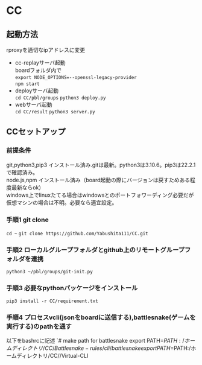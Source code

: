 # CC
## 起動方法
rproxyを適切なipアドレスに変更

- cc-replayサーバ起動\
boardフォルダ内で\
`export NODE_OPTIONS=--openssl-legacy-provider`\
`npm start`
- deployサーバ起動\
`cd CC/pbl/groups`
`python3 deploy.py`
- webサーバ起動\
`cd CC/result`
`python3 server.py`
## CCセットアップ
### 前提条件
git,python3,pip3 インストール済み.gitは最新。python3は3.10.6。pip3は22.2.1で確認済み。\
node.js,npm インストール済み（board起動の際にバージョンは戻すためある程度最新ならok）\
windows上でlinuxたてる場合はwindowsとのポートフォワーディング必要だが仮想マシンの場合は不明。必要なら適宜設定。
### 手順1 git clone
`cd ~`
`git clone https://github.com/Yabushita111/CC.git`
### 手順2 ローカルグループフォルダとgithub上のリモートグループフォルダを連携
`python3 ~/pbl/groups/git-init.py`
### 手順3 必要なpythonパッケージをインストール
`pip3 install -r CC/requirement.txt`
### 手順4 プロセスvcli(jsonをboardに送信する),battlesnake(ゲームを実行する)のpathを通す
以下をbashrcに記述
`# make path for battlesnake
export PATH=$PATH:/ホームディレクトリ/CC/Battlesnake-rules/cli/battlesnake
export PATH=$PATH:/ホームディレクトリ/CC//Virtual-CLI


